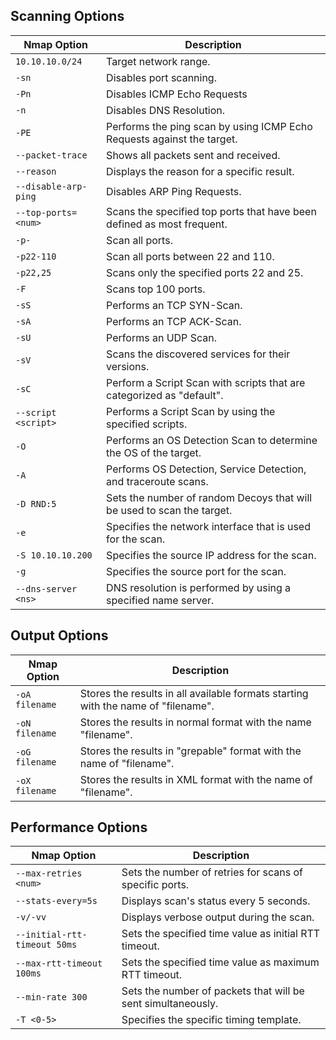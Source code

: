 ## Scanning Options

|**Nmap Option**|**Description**|
|---|---|
|`10.10.10.0/24`|Target network range.|
|`-sn`|Disables port scanning.|
|`-Pn`|Disables ICMP Echo Requests|
|`-n`|Disables DNS Resolution.|
|`-PE`|Performs the ping scan by using ICMP Echo Requests against the target.|
|`--packet-trace`|Shows all packets sent and received.|
|`--reason`|Displays the reason for a specific result.|
|`--disable-arp-ping`|Disables ARP Ping Requests.|
|`--top-ports=<num>`|Scans the specified top ports that have been defined as most frequent.|
|`-p-`|Scan all ports.|
|`-p22-110`|Scan all ports between 22 and 110.|
|`-p22,25`|Scans only the specified ports 22 and 25.|
|`-F`|Scans top 100 ports.|
|`-sS`|Performs an TCP SYN-Scan.|
|`-sA`|Performs an TCP ACK-Scan.|
|`-sU`|Performs an UDP Scan.|
|`-sV`|Scans the discovered services for their versions.|
|`-sC`|Perform a Script Scan with scripts that are categorized as "default".|
|`--script <script>`|Performs a Script Scan by using the specified scripts.|
|`-O`|Performs an OS Detection Scan to determine the OS of the target.|
|`-A`|Performs OS Detection, Service Detection, and traceroute scans.|
|`-D RND:5`|Sets the number of random Decoys that will be used to scan the target.|
|`-e`|Specifies the network interface that is used for the scan.|
|`-S 10.10.10.200`|Specifies the source IP address for the scan.|
|`-g`|Specifies the source port for the scan.|
|`--dns-server <ns>`|DNS resolution is performed by using a specified name server.|

## Output Options

|**Nmap Option**|**Description**|
|---|---|
|`-oA filename`|Stores the results in all available formats starting with the name of "filename".|
|`-oN filename`|Stores the results in normal format with the name "filename".|
|`-oG filename`|Stores the results in "grepable" format with the name of "filename".|
|`-oX filename`|Stores the results in XML format with the name of "filename".|

## Performance Options

|**Nmap Option**|**Description**|
|---|---|
|`--max-retries <num>`|Sets the number of retries for scans of specific ports.|
|`--stats-every=5s`|Displays scan's status every 5 seconds.|
|`-v/-vv`|Displays verbose output during the scan.|
|`--initial-rtt-timeout 50ms`|Sets the specified time value as initial RTT timeout.|
|`--max-rtt-timeout 100ms`|Sets the specified time value as maximum RTT timeout.|
|`--min-rate 300`|Sets the number of packets that will be sent simultaneously.|
|`-T <0-5>`|Specifies the specific timing template.|